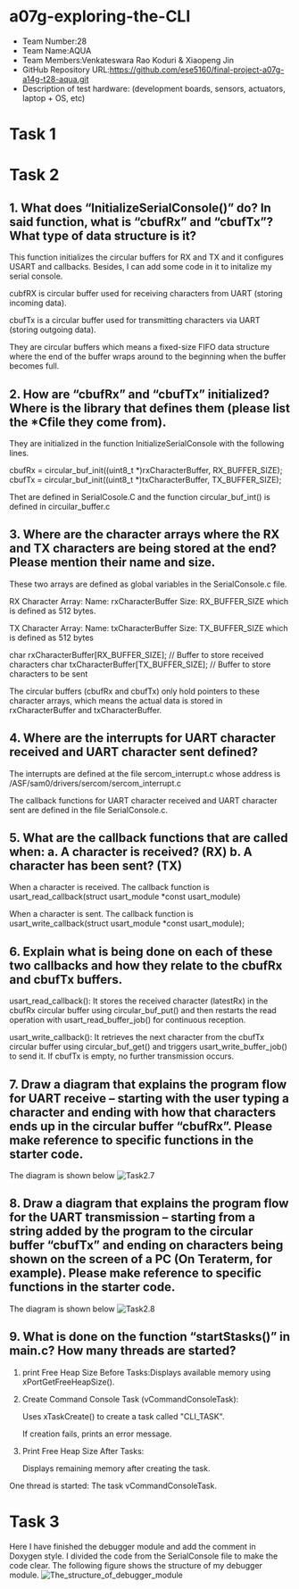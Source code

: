 # a07g-exploring-the-CLI

* Team Number:28
* Team Name:AQUA
* Team Members:Venkateswara Rao Koduri & Xiaopeng Jin
* GitHub Repository URL:https://github.com/ese5160/final-project-a07g-a14g-t28-aqua.git
* Description of test hardware: (development boards, sensors, actuators, laptop + OS, etc)

# Task 1 

# Task 2 
## 1. What does “InitializeSerialConsole()” do? In said function, what is “cbufRx” and “cbufTx”? What type of data structure is it?

This function initializes the circular buffers for RX and TX and it configures USART and callbacks. Besides, I can add some code in it to initalize my serial console.

cubfRX is circular buffer used for receiving characters from UART (storing incoming data).

cbufTx is a circular buffer used for transmitting characters via UART (storing outgoing data).

They are circular buffers which means a fixed-size FIFO data structure where the end of the buffer wraps around to the beginning when the buffer becomes full.

## 2. How are “cbufRx” and “cbufTx” initialized? Where is the library that defines them (please list the *Cfile they come from).

They are initialized in the function InitializeSerialConsole with the following lines. 

cbufRx = circular_buf_init((uint8_t *)rxCharacterBuffer, RX_BUFFER_SIZE);
cbufTx = circular_buf_init((uint8_t *)txCharacterBuffer, TX_BUFFER_SIZE);

Thet are defined in SerialCosole.C and the function circular_buf_int() is defined in circuilar_buffer.c

## 3. Where are the character arrays where the RX and TX characters are being stored at the end? Please mention their name and size.

These two arrays are defined as global variables in the SerialConsole.c file.

RX Character Array:
Name: rxCharacterBuffer
Size: RX_BUFFER_SIZE which is defined as 512 bytes.

TX Character Array:
Name: txCharacterBuffer
Size: TX_BUFFER_SIZE which is defined as 512 bytes

char rxCharacterBuffer[RX_BUFFER_SIZE];  // Buffer to store received characters
char txCharacterBuffer[TX_BUFFER_SIZE];  // Buffer to store characters to be sent

The circular buffers (cbufRx and cbufTx) only hold pointers to these character arrays, which means the actual data is stored in rxCharacterBuffer and txCharacterBuffer.

## 4. Where are the interrupts for UART character received and UART character sent defined?

The interrupts are defined at the file sercom_interrupt.c whose address is /ASF/sam0/drivers/sercom/sercom_interrupt.c

The callback functions for UART character received and UART character sent are defined in the file SerialConsole.c.

## 5. What are the callback functions that are called when: a. A character is received? (RX) b. A character has been sent? (TX)

When a character is received. The callback function is usart_read_callback(struct usart_module *const usart_module)

When a character is sent. The callback function is usart_write_callback(struct usart_module *const usart_module);

## 6. Explain what is being done on each of these two callbacks and how they relate to the cbufRx and cbufTx buffers.

usart_read_callback(): It stores the received character (latestRx) in the cbufRx circular buffer using circular_buf_put() and then restarts the read operation with usart_read_buffer_job() for continuous reception.

usart_write_callback(): It retrieves the next character from the cbufTx circular buffer using circular_buf_get() and triggers usart_write_buffer_job() to send it. If cbufTx is empty, no further transmission occurs.

## 7.  Draw a diagram that explains the program flow for UART receive – starting with the user typing a character and ending with how that characters ends up in the circular buffer “cbufRx”. Please make reference to specific functions in the starter code.

The diagram is shown below
![Task2.7](AG07task2_7.png)

## 8. Draw a diagram that explains the program flow for the UART transmission – starting from a string added by the program to the circular buffer “cbufTx” and ending on characters being shown on the screen of a PC (On Teraterm, for example). Please make reference to specific functions in the starter code.

The diagram is shown below
![Task2.8](AG07task2_8.png)

## 9. What is done on the function “startStasks()” in main.c? How many threads are started?

1. print Free Heap Size Before Tasks:Displays available memory using xPortGetFreeHeapSize().
2. Create Command Console Task (vCommandConsoleTask):

    Uses xTaskCreate() to create a task called "CLI_TASK".

    If creation fails, prints an error message.
3. Print Free Heap Size After Tasks:

    Displays remaining memory after creating the task.

One thread is started: The task vCommandConsoleTask.

# Task 3

Here I have finished the debugger module and add the comment in Doxygen style. I divided the code from the SerialConsole file to make the code clear. The following figure shows the structure of my debugger module.
![The_structure_of_debugger_module](A07Gtask3.png)